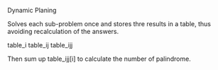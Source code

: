 Dynamic Planing

Solves each sub-problem once and stores thre results in a table, thus avoiding recalculation of the answers.

table_i
table_ij
table_ijj

Then sum up table_ijj[i] to calculate the number of palindrome.

